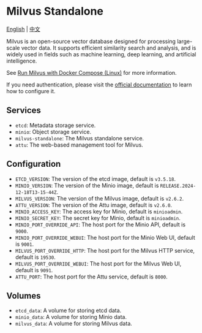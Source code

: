 # Milvus Standalone

[English](./README.md) | [中文](./README.zh.md)

Milvus is an open-source vector database designed for processing large-scale vector data. It supports efficient similarity search and analysis, and is widely used in fields such as machine learning, deep learning, and artificial intelligence.

See [Run Milvus with Docker Compose (Linux)](https://milvus.io/docs/install_standalone-docker-compose.md) for more information.

If you need authentication, please visit the [official documentation](https://milvus.io/docs/authenticate.md) to learn how to configure it.

## Services

- `etcd`: Metadata storage service.
- `minio`: Object storage service.
- `milvus-standalone`: The Milvus standalone service.
- `attu`: The web-based management tool for Milvus.

## Configuration

- `ETCD_VERSION`: The version of the etcd image, default is `v3.5.18`.
- `MINIO_VERSION`: The version of the Minio image, default is `RELEASE.2024-12-18T13-15-44Z`.
- `MILVUS_VERSION`: The version of the Milvus image, default is `v2.6.2`.
- `ATTU_VERSION`: The version of the Attu image, default is `v2.6.0`.
- `MINIO_ACCESS_KEY`: The access key for Minio, default is `minioadmin`.
- `MINIO_SECRET_KEY`: The secret key for Minio, default is `minioadmin`.
- `MINIO_PORT_OVERRIDE_API`: The host port for the Minio API, default is `9000`.
- `MINIO_PORT_OVERRIDE_WEBUI`: The host port for the Minio Web UI, default is `9001`.
- `MILVUS_PORT_OVERRIDE_HTTP`: The host port for the Milvus HTTP service, default is `19530`.
- `MILVUS_PORT_OVERRIDE_WEBUI`: The host port for the Milvus Web UI, default is `9091`.
- `ATTU_PORT`: The host port for the Attu service, default is `8000`.

## Volumes

- `etcd_data`: A volume for storing etcd data.
- `minio_data`: A volume for storing Minio data.
- `milvus_data`: A volume for storing Milvus data.

